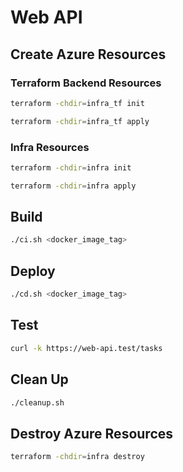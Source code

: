 # Web API

## Create Azure Resources

### Terraform Backend Resources

```bash
terraform -chdir=infra_tf init
```

```bash
terraform -chdir=infra_tf apply
```

### Infra Resources

```bash
terraform -chdir=infra init
```

```bash
terraform -chdir=infra apply
```

## Build

```bash
./ci.sh <docker_image_tag>
```

## Deploy

```bash
./cd.sh <docker_image_tag>
```

## Test

```bash
curl -k https://web-api.test/tasks
```

## Clean Up

```bash
./cleanup.sh
```

## Destroy Azure Resources

```bash
terraform -chdir=infra destroy
```
